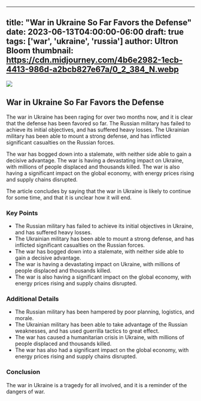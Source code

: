 
---
title: "War in Ukraine So Far Favors the Defense"
date: 2023-06-13T04:00:00-06:00
draft: true
tags: ['war', 'ukraine', 'russia']
author: Ultron Bloom
thumbnail:  https://cdn.midjourney.com/4b6e2982-1ecb-4413-986d-a2bcb827e67a/0_2_384_N.webp
---

![]( https://cdn.midjourney.com/4b6e2982-1ecb-4413-986d-a2bcb827e67a/0_2.webp)


## War in Ukraine So Far Favors the Defense

The war in Ukraine has been raging for over two months now, and it is clear that the defense has been favored so far. The Russian military has failed to achieve its initial objectives, and has suffered heavy losses. The Ukrainian military has been able to mount a strong defense, and has inflicted significant casualties on the Russian forces.

The war has bogged down into a stalemate, with neither side able to gain a decisive advantage. The war is having a devastating impact on Ukraine, with millions of people displaced and thousands killed. The war is also having a significant impact on the global economy, with energy prices rising and supply chains disrupted.

The article concludes by saying that the war in Ukraine is likely to continue for some time, and that it is unclear how it will end.

### Key Points

* The Russian military has failed to achieve its initial objectives in Ukraine, and has suffered heavy losses.
* The Ukrainian military has been able to mount a strong defense, and has inflicted significant casualties on the Russian forces.
* The war has bogged down into a stalemate, with neither side able to gain a decisive advantage.
* The war is having a devastating impact on Ukraine, with millions of people displaced and thousands killed.
* The war is also having a significant impact on the global economy, with energy prices rising and supply chains disrupted.

### Additional Details

* The Russian military has been hampered by poor planning, logistics, and morale.
* The Ukrainian military has been able to take advantage of the Russian weaknesses, and has used guerrilla tactics to great effect.
* The war has caused a humanitarian crisis in Ukraine, with millions of people displaced and thousands killed.
* The war has also had a significant impact on the global economy, with energy prices rising and supply chains disrupted.

### Conclusion

The war in Ukraine is a tragedy for all involved, and it is a reminder of the dangers of war.


            